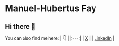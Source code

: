 # Manuel-Hubertus Fay
## Hi there 👋

You can also find me here:
| 👇 |
|:---:|
| [X](https://x.com/FayManny) |
| [LinkedIn](www.linkedin.com/in/manuel-hubertus-fay-0483a919a) |

<!--
**MannyFay/MannyFay** is a ✨ _special_ ✨ repository because its `README.md` (this file) appears on your GitHub profile.

Here are some ideas to get you started:

- 🔭 I’m currently working on ...
- 🌱 I’m currently learning ...
- 👯 I’m looking to collaborate on ...
- 🤔 I’m looking for help with ...
- 💬 Ask me about ...
- 📫 How to reach me: ...
- 😄 Pronouns: ...
- ⚡ Fun fact: ...
-->
